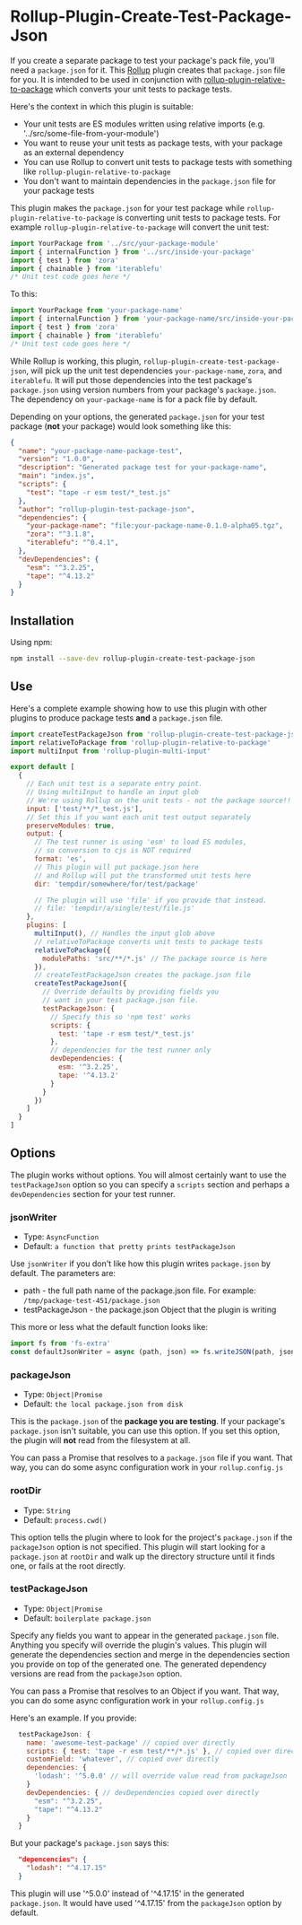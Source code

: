 # Rollup-Plugin-Create-Test-Package-Json

If you create a separate package to test your package's pack file, you'll need a `package.json` for it. This [Rollup](https://rollupjs.org/guide/en/) plugin creates that `package.json` file for you. It is intended to be used in conjunction with [rollup-plugin-relative-to-package](https://github.com/toolbuilder/rollup-plugin-relative-to-package) which converts your unit tests to package tests.

Here's the context in which this plugin is suitable:

* Your unit tests are ES modules written using relative imports (e.g. '../src/some-file-from-your-module')
* You want to reuse your unit tests as package tests, with your package as an external dependency
* You can use Rollup to convert unit tests to package tests with something like `rollup-plugin-relative-to-package`
* You don't want to maintain dependencies in the `package.json` file for your package tests

This plugin makes the `package.json` for your test package while `rollup-plugin-relative-to-package` is converting unit tests to package tests. For example `rollup-plugin-relative-to-package` will convert the unit test:

```javascript
import YourPackage from '../src/your-package-module'
import { internalFunction } from '../src/inside-your-package'
import { test } from 'zora'
import { chainable } from 'iterablefu'
/* Unit test code goes here */
```

To this:

```javascript
import YourPackage from 'your-package-name'
import { internalFunction } from 'your-package-name/src/inside-your-package'
import { test } from 'zora'
import { chainable } from 'iterablefu'
/* Unit test code goes here */
```

While Rollup is working, this plugin, `rollup-plugin-create-test-package-json`, will pick up the unit test dependencies `your-package-name`, `zora`, and `iterablefu`. It will put those dependencies into the test package's `package.json` using version numbers from your package's `package.json`. The dependency on `your-package-name` is for a pack file by default.

Depending on your options, the generated `package.json` for your test package (**not** your package) would look something like this:

```json
{
  "name": "your-package-name-package-test",
  "version": "1.0.0",
  "description": "Generated package test for your-package-name",
  "main": "index.js",
  "scripts": {
    "test": "tape -r esm test/*_test.js"
  },
  "author": "rollup-plugin-test-package-json",
  "dependencies": {
    "your-package-name": "file:your-package-name-0.1.0-alpha05.tgz",
    "zora": "^3.1.8",
    "iterablefu": "^0.4.1",
  },
  "devDependencies": {
    "esm": "^3.2.25",
    "tape": "^4.13.2"
  }
}
```

## Installation

Using npm:

```bash
npm install --save-dev rollup-plugin-create-test-package-json
```

## Use

Here's a complete example showing how to use this plugin with other plugins to produce package tests **and** a `package.json` file.

```javascript
import createTestPackageJson from 'rollup-plugin-create-test-package-json'
import relativeToPackage from 'rollup-plugin-relative-to-package'
import multiInput from 'rollup-plugin-multi-input'

export default [
  {
    // Each unit test is a separate entry point.
    // Using multiInput to handle an input glob
    // We're using Rollup on the unit tests - not the package source!!
    input: ['test/**/*_test.js'],
    // Set this if you want each unit test output separately
    preserveModules: true,
    output: {
      // The test runner is using 'esm' to load ES modules,
      // so conversion to cjs is NOT required
      format: 'es',
      // This plugin will put package.json here
      // and Rollup will put the transformed unit tests here
      dir: 'tempdir/somewhere/for/test/package'

      // The plugin will use 'file' if you provide that instead.
      // file: 'tempdir/a/single/test/file.js'
    },
    plugins: [
      multiInput(), // Handles the input glob above
      // relativeToPackage converts unit tests to package tests
      relativeToPackage({
        modulePaths: 'src/**/*.js' // The package source is here
      }),
      // createTestPackageJson creates the package.json file
      createTestPackageJson({
        // Override defaults by providing fields you
        // want in your test package.json file.
        testPackageJson: {
          // Specify this so 'npm test' works
          scripts: {
            test: 'tape -r esm test/*_test.js'
          },
          // dependencies for the test runner only
          devDependencies: {
            esm: '^3.2.25',
            tape: '^4.13.2'
          }
        }
      })
    ]
  }
]
```

## Options

The plugin works without options. You will almost certainly want to use the `testPackageJson` option so you can specify a `scripts` section and perhaps a `devDependencies` section for your test runner.

### jsonWriter

* Type: `AsyncFunction`
* Default: `a function that pretty prints testPackageJson`

Use `jsonWriter` if you don't like how this plugin writes `package.json` by default. The parameters are:

* path - the full path name of the package.json file. For example: `/tmp/package-test-451/package.json`
* testPackageJson - the package.json Object that the plugin is writing

This more or less what the default function looks like:

```javascript
import fs from 'fs-extra'
const defaultJsonWriter = async (path, json) => fs.writeJSON(path, json, { spaces: 2 })
```

### packageJson

* Type: `Object|Promise`
* Default: `the local package.json from disk`

This is the `package.json` of the **package you are testing**. If your package's `package.json` isn't suitable, you can use this option. If you set this option, the plugin will **not** read from the filesystem at all.

You can pass a Promise that resolves to a `package.json` file if you want. That way, you can do some async configuration work in your `rollup.config.js`

### rootDir

* Type: `String`
* Default: `process.cwd()`

This option tells the plugin where to look for the project's `package.json` if the `packageJson` option is not specified. This plugin will start looking for a `package.json` at `rootDir` and walk up the directory structure until it finds one, or fails at the root directly.

### testPackageJson

* Type: `Object|Promise`
* Default: `boilerplate package.json`

Specify any fields you want to appear in the generated `package.json` file. Anything you specify will override the plugin's values. This plugin will generate the dependencies section and merge in the dependencies section you provide on top of the generated one. The generated dependency versions are read from the `packageJson` option.

You can pass a Promise that resolves to an Object if you want. That way, you can do some async configuration work in your `rollup.config.js`

Here's an example. If you provide:

```javascript
  testPackageJson: {
    name: 'awesome-test-package' // copied over directly
    scripts: { test: 'tape -r esm test/**/*.js' }, // copied over directly
    customField: 'whatever', // copied over directly
    dependencies: {
      'lodash': '^5.0.0' // will override value read from packageJson
    }
    devDependencies: { // devDependencies copied over directly
      "esm": "^3.2.25",
      "tape": "^4.13.2"
    }
  }
```

But your package's `package.json` says this:

```json
  "depencencies": {
    "lodash": "^4.17.15"
  }
```

This plugin will use '^5.0.0' instead of '^4.17.15' in the generated `package.json`. It would have used '^4.17.15' from the `packageJson` option by default.
